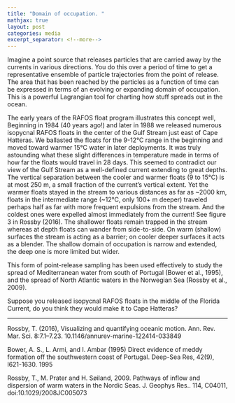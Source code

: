 ```yaml
---
title: "Domain of occupation. "
mathjax: true
layout: post
categories: media
excerpt_separator: <!--more-->
---
```


Imagine a point source that releases particles that are carried away by the currents in various directions. You do this over a period of time to get a representative ensemble of particle trajectories from the point of release. The area that has been reached by the particles as a function of time can be expressed in terms of an evolving or expanding domain of occupation. This is a powerful Lagrangian tool for charting how stuff spreads out in the ocean. 
<!--more-->

The early years of the RAFOS float program illustrates this concept well, Beginning in 1984 (40 years ago!) and later in 1988 we released numerous isopycnal RAFOS floats in the center of the Gulf Stream just east of Cape Hatteras.  We ballasted the floats for the 9-12°C range in the beginning and moved toward warmer 15°C water in later deployments. It was truly astounding what these slight differences in temperature made in terms of how far the floats would travel in 28 days. This seemed to contradict our view of the Gulf Stream as a well-defined current extending to great depths. The vertical separation between the cooler and warmer floats (9 to 15°C) is at most 250 m, a small fraction of the current’s vertical extent. Yet the warmer floats stayed in the stream to various distances as far as ~2000 km, floats in the intermediate range (~12°C, only 100+ m deeper) traveled perhaps half as far with more frequent expulsions from the stream. And the coldest ones were expelled almost immediately from the current! See figure 3 in Rossby (2016). The shallower floats remain trapped in the stream whereas at depth floats can wander from side-to-side. On warm (shallow) surfaces the stream is acting as a barrier; on cooler deeper surfaces it acts as a blender. The shallow domain of occupation is narrow and extended, the deep one is more limited but wider. 

This form of point-release sampling has been used effectively to study the spread of Mediterranean water from south of Portugal (Bower et al., 1995), and the spread of North Atlantic waters in the Norwegian Sea (Rossby et al., 2009). 

Suppose you released isopycnal RAFOS floats in the middle of the Florida Current, do you think they would make it to Cape Hatteras? 

- - - - -
Rossby, T. (2016), Visualizing and quantifying oceanic motion. Ann. Rev. Mar. Sci. 8:7.1–7.23. 10.1146/annurev-marine-122414-033849

Bower, A. S., L. Armi, and I. Ambar (1995) Direct evidence of meddy formation off the southwestern coast of Portugal. Deep-Sea Res, 42(9), l621-1630. 1995

Rossby, T., M. Prater and H. Søiland, 2009. Pathways of inflow and dispersion of warm waters in the Nordic Seas. J. Geophys Res.. 114, C04011, doi:10.1029/2008JC005073

